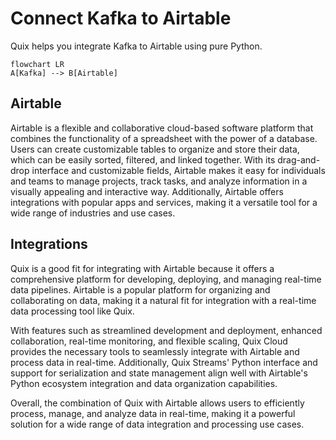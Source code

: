 # Connect Kafka to Airtable

Quix helps you integrate Kafka to Airtable using pure Python.

```mermaid
flowchart LR
A[Kafka] --> B[Airtable]
```

## Airtable

Airtable is a flexible and collaborative cloud-based software platform that combines the functionality of a spreadsheet with the power of a database. Users can create customizable tables to organize and store their data, which can be easily sorted, filtered, and linked together. With its drag-and-drop interface and customizable fields, Airtable makes it easy for individuals and teams to manage projects, track tasks, and analyze information in a visually appealing and interactive way. Additionally, Airtable offers integrations with popular apps and services, making it a versatile tool for a wide range of industries and use cases.

## Integrations

Quix is a good fit for integrating with Airtable because it offers a comprehensive platform for developing, deploying, and managing real-time data pipelines. Airtable is a popular platform for organizing and collaborating on data, making it a natural fit for integration with a real-time data processing tool like Quix. 

With features such as streamlined development and deployment, enhanced collaboration, real-time monitoring, and flexible scaling, Quix Cloud provides the necessary tools to seamlessly integrate with Airtable and process data in real-time. Additionally, Quix Streams' Python interface and support for serialization and state management align well with Airtable's Python ecosystem integration and data organization capabilities.

Overall, the combination of Quix with Airtable allows users to efficiently process, manage, and analyze data in real-time, making it a powerful solution for a wide range of data integration and processing use cases.

